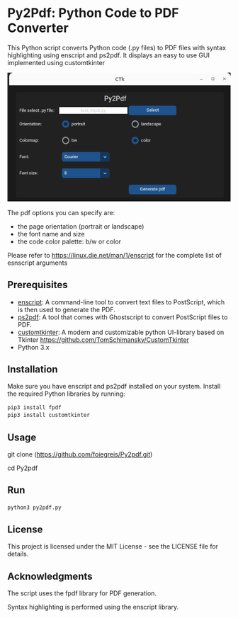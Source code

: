 # Py2Pdf: Python Code to PDF Converter 

This Python script converts Python code (.py files) to PDF files with syntax highlighting using enscript and ps2pdf. It displays an easy to use GUI implemented using customtkinter 

![gui interface](img/gui.png)


The pdf options you can specify are:
- the page orientation (portrait or landscape)
- the font name and size
- the code color palette:  b/w or color

Please refer to https://linux.die.net/man/1/enscript for the complete list of esnscript arguments

## Prerequisites

- [enscript](https://www.gnu.org/software/enscript/): A command-line tool to convert text files to PostScript, which is then used to generate the PDF.
- [ps2pdf](https://www.ghostscript.com/doc/current/Ps2pdf.htm): A tool that comes with Ghostscript to convert PostScript files to PDF.
- [customtkinter](...): A modern and customizable python UI-library based on Tkinter https://github.com/TomSchimansky/CustomTkinter
- Python 3.x

## Installation

Make sure you have enscript and ps2pdf installed on your system. Install the required Python libraries by running:

```bash
pip3 install fpdf
pip3 install customtkinter
```

## Usage
git clone (https://github.com/foiegreis/Py2pdf.git)

cd Py2pdf

## Run

```bash
python3 py2pdf.py
```

## License
This project is licensed under the MIT License - see the LICENSE file for details.

## Acknowledgments
The script uses the fpdf library for PDF generation.

Syntax highlighting is performed using the enscript library.
